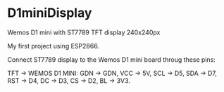 # D1miniDisplay
Wemos D1 mini with ST7789 TFT display 240x240px

My first project using ESP2866.

Connect ST7789 display to the Wemos D1 mini board throug these pins:

TFT  ->  WEMOS D1 MINI:
GDN  ->  GDN,
VCC  ->  5V,
SCL  ->  D5,
SDA  ->  D7,
RST  ->  D4,
DC   ->  D3,
CS   ->  D2,
BL   ->  3V3.
